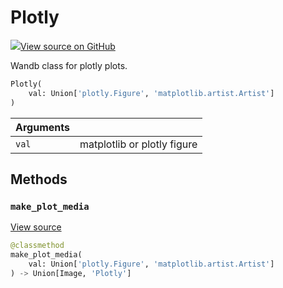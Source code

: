 # Plotly



[![](https://www.tensorflow.org/images/GitHub-Mark-32px.png)View source on GitHub](https://www.github.com/wandb/client/tree/v0.12.1/wandb/sdk/data_types.py#L2251-L2300)



Wandb class for plotly plots.

```python
Plotly(
    val: Union['plotly.Figure', 'matplotlib.artist.Artist']
)
```





| Arguments |  |
| :--- | :--- |
|  `val` |  matplotlib or plotly figure |



## Methods

<h3 id="make_plot_media"><code>make_plot_media</code></h3>

[View source](https://www.github.com/wandb/client/tree/v0.12.1/wandb/sdk/data_types.py#L2261-L2269)

```python
@classmethod
make_plot_media(
    val: Union['plotly.Figure', 'matplotlib.artist.Artist']
) -> Union[Image, 'Plotly']
```






